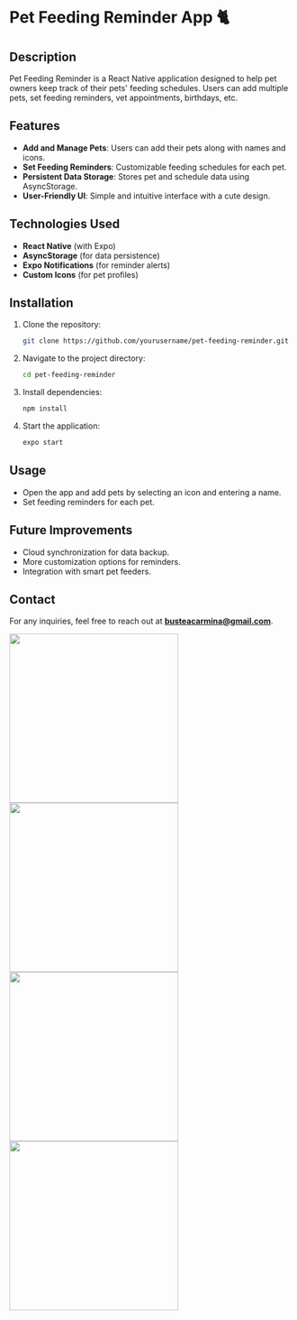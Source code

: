 # Pet Feeding Reminder App 🐈

## Description
Pet Feeding Reminder is a React Native application designed to help pet owners keep track of their pets' feeding schedules. Users can add multiple pets, set feeding reminders, vet appointments, birthdays, etc. 

## Features
- **Add and Manage Pets**: Users can add their pets along with names and icons.
- **Set Feeding Reminders**: Customizable feeding schedules for each pet.
- **Persistent Data Storage**: Stores pet and schedule data using AsyncStorage.
- **User-Friendly UI**: Simple and intuitive interface with a cute design.

## Technologies Used
- **React Native** (with Expo)
- **AsyncStorage** (for data persistence)
- **Expo Notifications** (for reminder alerts)
- **Custom Icons** (for pet profiles)

## Installation
1. Clone the repository:
   ```sh
   git clone https://github.com/yourusername/pet-feeding-reminder.git
   ```
2. Navigate to the project directory:
   ```sh
   cd pet-feeding-reminder
   ```
3. Install dependencies:
   ```sh
   npm install
   ```
4. Start the application:
   ```sh
   expo start
   ```

## Usage
- Open the app and add pets by selecting an icon and entering a name.
- Set feeding reminders for each pet.

## Future Improvements
- Cloud synchronization for data backup.
- More customization options for reminders.
- Integration with smart pet feeders.

## Contact
For any inquiries, feel free to reach out at **busteacarmina@gmail.com**.

<img src="https://github.com/user-attachments/assets/06236d7d-2025-4e55-93e1-69acdd24a606" width="300" />
<img src="https://github.com/user-attachments/assets/e68577da-e378-41c5-aedb-401da7c0d9cb" width="300" />
<img src="https://github.com/user-attachments/assets/fd8e579f-5d62-4a6b-9aaa-1e6464680951" width="300" />
<img src= "https://github.com/user-attachments/assets/416fdf3e-8a4e-4bcc-9f7d-219375978c52" width="300"/>


